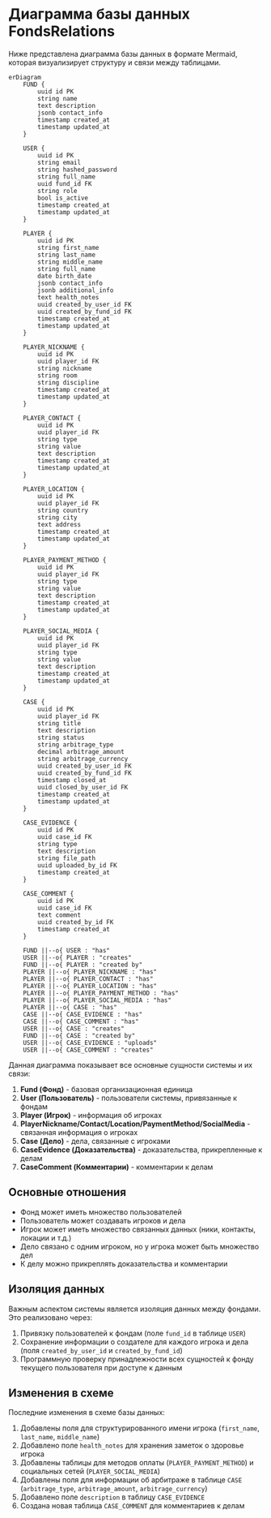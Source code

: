 # Диаграмма базы данных FondsRelations

Ниже представлена диаграмма базы данных в формате Mermaid, которая визуализирует структуру и связи между таблицами.

```mermaid
erDiagram
    FUND {
        uuid id PK
        string name
        text description
        jsonb contact_info
        timestamp created_at
        timestamp updated_at
    }
    
    USER {
        uuid id PK
        string email
        string hashed_password
        string full_name
        uuid fund_id FK
        string role
        bool is_active
        timestamp created_at
        timestamp updated_at
    }
    
    PLAYER {
        uuid id PK
        string first_name
        string last_name
        string middle_name
        string full_name
        date birth_date
        jsonb contact_info
        jsonb additional_info
        text health_notes
        uuid created_by_user_id FK
        uuid created_by_fund_id FK
        timestamp created_at
        timestamp updated_at
    }
    
    PLAYER_NICKNAME {
        uuid id PK
        uuid player_id FK
        string nickname
        string room
        string discipline
        timestamp created_at
        timestamp updated_at
    }
    
    PLAYER_CONTACT {
        uuid id PK
        uuid player_id FK
        string type
        string value
        text description
        timestamp created_at
        timestamp updated_at
    }
    
    PLAYER_LOCATION {
        uuid id PK
        uuid player_id FK
        string country
        string city
        text address
        timestamp created_at
        timestamp updated_at
    }
    
    PLAYER_PAYMENT_METHOD {
        uuid id PK
        uuid player_id FK
        string type
        string value
        text description
        timestamp created_at
        timestamp updated_at
    }
    
    PLAYER_SOCIAL_MEDIA {
        uuid id PK
        uuid player_id FK
        string type
        string value
        text description
        timestamp created_at
        timestamp updated_at
    }
    
    CASE {
        uuid id PK
        uuid player_id FK
        string title
        text description
        string status
        string arbitrage_type
        decimal arbitrage_amount
        string arbitrage_currency
        uuid created_by_user_id FK
        uuid created_by_fund_id FK
        timestamp closed_at
        uuid closed_by_user_id FK
        timestamp created_at
        timestamp updated_at
    }
    
    CASE_EVIDENCE {
        uuid id PK
        uuid case_id FK
        string type
        text description
        string file_path
        uuid uploaded_by_id FK
        timestamp created_at
    }
    
    CASE_COMMENT {
        uuid id PK
        uuid case_id FK
        text comment
        uuid created_by_id FK
        timestamp created_at
    }
    
    FUND ||--o{ USER : "has"
    USER ||--o{ PLAYER : "creates"
    FUND ||--o{ PLAYER : "created by"
    PLAYER ||--o{ PLAYER_NICKNAME : "has"
    PLAYER ||--o{ PLAYER_CONTACT : "has"
    PLAYER ||--o{ PLAYER_LOCATION : "has"
    PLAYER ||--o{ PLAYER_PAYMENT_METHOD : "has"
    PLAYER ||--o{ PLAYER_SOCIAL_MEDIA : "has"
    PLAYER ||--o{ CASE : "has"
    CASE ||--o{ CASE_EVIDENCE : "has"
    CASE ||--o{ CASE_COMMENT : "has"
    USER ||--o{ CASE : "creates"
    FUND ||--o{ CASE : "created by"
    USER ||--o{ CASE_EVIDENCE : "uploads"
    USER ||--o{ CASE_COMMENT : "creates"
```

Данная диаграмма показывает все основные сущности системы и их связи:

1. **Fund (Фонд)** - базовая организационная единица
2. **User (Пользователь)** - пользователи системы, привязанные к фондам
3. **Player (Игрок)** - информация об игроках
4. **PlayerNickname/Contact/Location/PaymentMethod/SocialMedia** - связанная информация о игроках
5. **Case (Дело)** - дела, связанные с игроками
6. **CaseEvidence (Доказательства)** - доказательства, прикрепленные к делам
7. **CaseComment (Комментарии)** - комментарии к делам

## Основные отношения

- Фонд может иметь множество пользователей
- Пользователь может создавать игроков и дела
- Игрок может иметь множество связанных данных (ники, контакты, локации и т.д.)
- Дело связано с одним игроком, но у игрока может быть множество дел
- К делу можно прикреплять доказательства и комментарии

## Изоляция данных

Важным аспектом системы является изоляция данных между фондами. Это реализовано через:

1. Привязку пользователей к фондам (поле `fund_id` в таблице `USER`)
2. Сохранение информации о создателе для каждого игрока и дела (поля `created_by_user_id` и `created_by_fund_id`)
3. Программную проверку принадлежности всех сущностей к фонду текущего пользователя при доступе к данным

## Изменения в схеме

Последние изменения в схеме базы данных:

1. Добавлены поля для структурированного имени игрока (`first_name`, `last_name`, `middle_name`)
2. Добавлено поле `health_notes` для хранения заметок о здоровье игрока
3. Добавлены таблицы для методов оплаты (`PLAYER_PAYMENT_METHOD`) и социальных сетей (`PLAYER_SOCIAL_MEDIA`)
4. Добавлены поля для информации об арбитраже в таблице `CASE` (`arbitrage_type`, `arbitrage_amount`, `arbitrage_currency`)
5. Добавлено поле `description` в таблицу `CASE_EVIDENCE`
6. Создана новая таблица `CASE_COMMENT` для комментариев к делам 